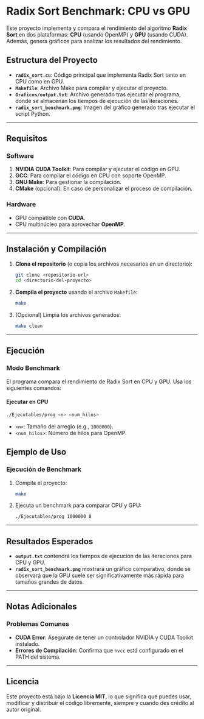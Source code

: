 
# Radix Sort Benchmark: CPU vs GPU

Este proyecto implementa y compara el rendimiento del algoritmo **Radix Sort** en dos plataformas: **CPU** (usando OpenMP) y **GPU** (usando CUDA). Además, genera gráficos para analizar los resultados del rendimiento.

## Estructura del Proyecto

- **`radix_sort.cu`**: Código principal que implementa Radix Sort tanto en CPU como en GPU.
- **`Makefile`**: Archivo Make para compilar y ejecutar el proyecto.
- **`Graficos/output.txt`**: Archivo generado tras ejecutar el programa, donde se almacenan los tiempos de ejecución de las iteraciones.
- **`radix_sort_benchmark.png`**: Imagen del gráfico generado tras ejecutar el script Python.

---

## Requisitos

### Software
1. **NVIDIA CUDA Toolkit**: Para compilar y ejecutar el código en GPU.
2. **GCC**: Para compilar el código en CPU con soporte OpenMP.
3. **GNU Make**: Para gestionar la compilación.
4. **CMake** (opcional): En caso de personalizar el proceso de compilación.

### Hardware
- GPU compatible con **CUDA**.
- CPU multinúcleo para aprovechar **OpenMP**.

---

## Instalación y Compilación

1. **Clona el repositorio** (o copia los archivos necesarios en un directorio):
   ```bash
   git clone <repositorio-url>
   cd <directorio-del-proyecto>
   ```

2. **Compila el proyecto** usando el archivo `Makefile`:
   ```bash
   make
   ```

3. (Opcional) Limpia los archivos generados:
   ```bash
   make clean
   ```

---

## Ejecución

### Modo Benchmark
El programa compara el rendimiento de Radix Sort en CPU y GPU. Usa los siguientes comandos:

#### Ejecutar en CPU
```bash
./Ejecutables/prog <n> <num_hilos>
```
- `<n>`: Tamaño del arreglo (e.g., `1000000`).
- `<num_hilos>`: Número de hilos para OpenMP.

## Ejemplo de Uso

### Ejecución de Benchmark
1. Compila el proyecto:
   ```bash
   make
   ```

2. Ejecuta un benchmark para comparar CPU y GPU:
   ```bash
   ./Ejecutables/prog 1000000 8
   ```
---

## Resultados Esperados

- **`output.txt`** contendrá los tiempos de ejecución de las iteraciones para CPU y GPU.
- **`radix_sort_benchmark.png`** mostrará un gráfico comparativo, donde se observará que la GPU suele ser significativamente más rápida para tamaños grandes de datos.

---

## Notas Adicionales

### Problemas Comunes
- **CUDA Error**: Asegúrate de tener un controlador NVIDIA y CUDA Toolkit instalado.
- **Errores de Compilación**: Confirma que `nvcc` está configurado en el PATH del sistema.

---

## Licencia

Este proyecto está bajo la **Licencia MIT**, lo que significa que puedes usar, modificar y distribuir el código libremente, siempre y cuando des crédito al autor original.
